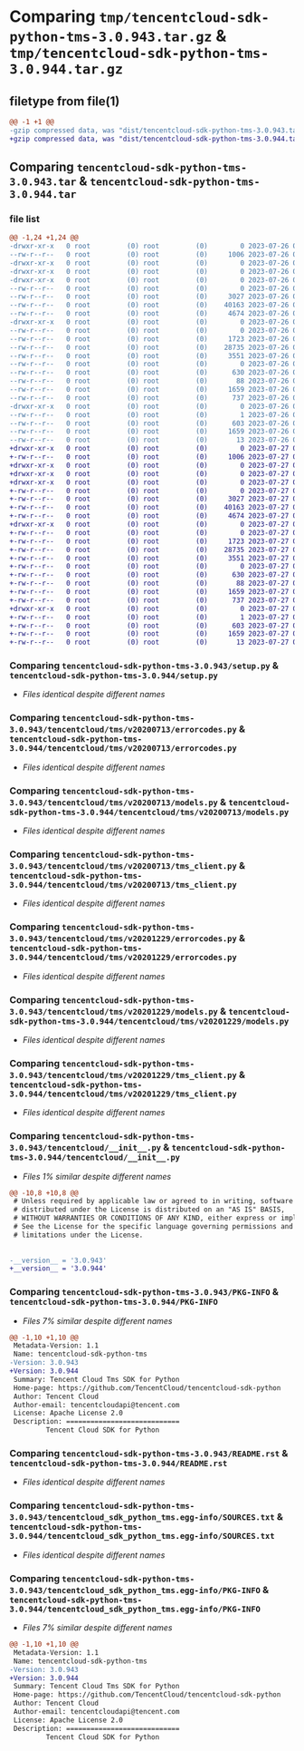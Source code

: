 # Comparing `tmp/tencentcloud-sdk-python-tms-3.0.943.tar.gz` & `tmp/tencentcloud-sdk-python-tms-3.0.944.tar.gz`

## filetype from file(1)

```diff
@@ -1 +1 @@
-gzip compressed data, was "dist/tencentcloud-sdk-python-tms-3.0.943.tar", last modified: Wed Jul 26 00:46:56 2023, max compression
+gzip compressed data, was "dist/tencentcloud-sdk-python-tms-3.0.944.tar", last modified: Thu Jul 27 02:26:16 2023, max compression
```

## Comparing `tencentcloud-sdk-python-tms-3.0.943.tar` & `tencentcloud-sdk-python-tms-3.0.944.tar`

### file list

```diff
@@ -1,24 +1,24 @@
-drwxr-xr-x   0 root         (0) root         (0)        0 2023-07-26 00:46:56.000000 tencentcloud-sdk-python-tms-3.0.943/
--rw-r--r--   0 root         (0) root         (0)     1006 2023-07-26 00:46:56.000000 tencentcloud-sdk-python-tms-3.0.943/setup.py
-drwxr-xr-x   0 root         (0) root         (0)        0 2023-07-26 00:46:56.000000 tencentcloud-sdk-python-tms-3.0.943/tencentcloud/
-drwxr-xr-x   0 root         (0) root         (0)        0 2023-07-26 00:46:56.000000 tencentcloud-sdk-python-tms-3.0.943/tencentcloud/tms/
-drwxr-xr-x   0 root         (0) root         (0)        0 2023-07-26 00:46:56.000000 tencentcloud-sdk-python-tms-3.0.943/tencentcloud/tms/v20200713/
--rw-r--r--   0 root         (0) root         (0)        0 2023-07-26 00:46:56.000000 tencentcloud-sdk-python-tms-3.0.943/tencentcloud/tms/v20200713/__init__.py
--rw-r--r--   0 root         (0) root         (0)     3027 2023-07-26 00:46:56.000000 tencentcloud-sdk-python-tms-3.0.943/tencentcloud/tms/v20200713/errorcodes.py
--rw-r--r--   0 root         (0) root         (0)    40163 2023-07-26 00:46:56.000000 tencentcloud-sdk-python-tms-3.0.943/tencentcloud/tms/v20200713/models.py
--rw-r--r--   0 root         (0) root         (0)     4674 2023-07-26 00:46:56.000000 tencentcloud-sdk-python-tms-3.0.943/tencentcloud/tms/v20200713/tms_client.py
-drwxr-xr-x   0 root         (0) root         (0)        0 2023-07-26 00:46:56.000000 tencentcloud-sdk-python-tms-3.0.943/tencentcloud/tms/v20201229/
--rw-r--r--   0 root         (0) root         (0)        0 2023-07-26 00:46:56.000000 tencentcloud-sdk-python-tms-3.0.943/tencentcloud/tms/v20201229/__init__.py
--rw-r--r--   0 root         (0) root         (0)     1723 2023-07-26 00:46:56.000000 tencentcloud-sdk-python-tms-3.0.943/tencentcloud/tms/v20201229/errorcodes.py
--rw-r--r--   0 root         (0) root         (0)    28735 2023-07-26 00:46:56.000000 tencentcloud-sdk-python-tms-3.0.943/tencentcloud/tms/v20201229/models.py
--rw-r--r--   0 root         (0) root         (0)     3551 2023-07-26 00:46:56.000000 tencentcloud-sdk-python-tms-3.0.943/tencentcloud/tms/v20201229/tms_client.py
--rw-r--r--   0 root         (0) root         (0)        0 2023-07-26 00:46:56.000000 tencentcloud-sdk-python-tms-3.0.943/tencentcloud/tms/__init__.py
--rw-r--r--   0 root         (0) root         (0)      630 2023-07-26 00:46:56.000000 tencentcloud-sdk-python-tms-3.0.943/tencentcloud/__init__.py
--rw-r--r--   0 root         (0) root         (0)       88 2023-07-26 00:46:56.000000 tencentcloud-sdk-python-tms-3.0.943/setup.cfg
--rw-r--r--   0 root         (0) root         (0)     1659 2023-07-26 00:46:56.000000 tencentcloud-sdk-python-tms-3.0.943/PKG-INFO
--rw-r--r--   0 root         (0) root         (0)      737 2023-07-26 00:46:56.000000 tencentcloud-sdk-python-tms-3.0.943/README.rst
-drwxr-xr-x   0 root         (0) root         (0)        0 2023-07-26 00:46:56.000000 tencentcloud-sdk-python-tms-3.0.943/tencentcloud_sdk_python_tms.egg-info/
--rw-r--r--   0 root         (0) root         (0)        1 2023-07-26 00:46:56.000000 tencentcloud-sdk-python-tms-3.0.943/tencentcloud_sdk_python_tms.egg-info/dependency_links.txt
--rw-r--r--   0 root         (0) root         (0)      603 2023-07-26 00:46:56.000000 tencentcloud-sdk-python-tms-3.0.943/tencentcloud_sdk_python_tms.egg-info/SOURCES.txt
--rw-r--r--   0 root         (0) root         (0)     1659 2023-07-26 00:46:56.000000 tencentcloud-sdk-python-tms-3.0.943/tencentcloud_sdk_python_tms.egg-info/PKG-INFO
--rw-r--r--   0 root         (0) root         (0)       13 2023-07-26 00:46:56.000000 tencentcloud-sdk-python-tms-3.0.943/tencentcloud_sdk_python_tms.egg-info/top_level.txt
+drwxr-xr-x   0 root         (0) root         (0)        0 2023-07-27 02:26:16.000000 tencentcloud-sdk-python-tms-3.0.944/
+-rw-r--r--   0 root         (0) root         (0)     1006 2023-07-27 02:26:16.000000 tencentcloud-sdk-python-tms-3.0.944/setup.py
+drwxr-xr-x   0 root         (0) root         (0)        0 2023-07-27 02:26:16.000000 tencentcloud-sdk-python-tms-3.0.944/tencentcloud/
+drwxr-xr-x   0 root         (0) root         (0)        0 2023-07-27 02:26:16.000000 tencentcloud-sdk-python-tms-3.0.944/tencentcloud/tms/
+drwxr-xr-x   0 root         (0) root         (0)        0 2023-07-27 02:26:16.000000 tencentcloud-sdk-python-tms-3.0.944/tencentcloud/tms/v20200713/
+-rw-r--r--   0 root         (0) root         (0)        0 2023-07-27 02:26:16.000000 tencentcloud-sdk-python-tms-3.0.944/tencentcloud/tms/v20200713/__init__.py
+-rw-r--r--   0 root         (0) root         (0)     3027 2023-07-27 02:26:16.000000 tencentcloud-sdk-python-tms-3.0.944/tencentcloud/tms/v20200713/errorcodes.py
+-rw-r--r--   0 root         (0) root         (0)    40163 2023-07-27 02:26:16.000000 tencentcloud-sdk-python-tms-3.0.944/tencentcloud/tms/v20200713/models.py
+-rw-r--r--   0 root         (0) root         (0)     4674 2023-07-27 02:26:16.000000 tencentcloud-sdk-python-tms-3.0.944/tencentcloud/tms/v20200713/tms_client.py
+drwxr-xr-x   0 root         (0) root         (0)        0 2023-07-27 02:26:16.000000 tencentcloud-sdk-python-tms-3.0.944/tencentcloud/tms/v20201229/
+-rw-r--r--   0 root         (0) root         (0)        0 2023-07-27 02:26:16.000000 tencentcloud-sdk-python-tms-3.0.944/tencentcloud/tms/v20201229/__init__.py
+-rw-r--r--   0 root         (0) root         (0)     1723 2023-07-27 02:26:16.000000 tencentcloud-sdk-python-tms-3.0.944/tencentcloud/tms/v20201229/errorcodes.py
+-rw-r--r--   0 root         (0) root         (0)    28735 2023-07-27 02:26:16.000000 tencentcloud-sdk-python-tms-3.0.944/tencentcloud/tms/v20201229/models.py
+-rw-r--r--   0 root         (0) root         (0)     3551 2023-07-27 02:26:16.000000 tencentcloud-sdk-python-tms-3.0.944/tencentcloud/tms/v20201229/tms_client.py
+-rw-r--r--   0 root         (0) root         (0)        0 2023-07-27 02:26:16.000000 tencentcloud-sdk-python-tms-3.0.944/tencentcloud/tms/__init__.py
+-rw-r--r--   0 root         (0) root         (0)      630 2023-07-27 02:26:16.000000 tencentcloud-sdk-python-tms-3.0.944/tencentcloud/__init__.py
+-rw-r--r--   0 root         (0) root         (0)       88 2023-07-27 02:26:16.000000 tencentcloud-sdk-python-tms-3.0.944/setup.cfg
+-rw-r--r--   0 root         (0) root         (0)     1659 2023-07-27 02:26:16.000000 tencentcloud-sdk-python-tms-3.0.944/PKG-INFO
+-rw-r--r--   0 root         (0) root         (0)      737 2023-07-27 02:26:16.000000 tencentcloud-sdk-python-tms-3.0.944/README.rst
+drwxr-xr-x   0 root         (0) root         (0)        0 2023-07-27 02:26:16.000000 tencentcloud-sdk-python-tms-3.0.944/tencentcloud_sdk_python_tms.egg-info/
+-rw-r--r--   0 root         (0) root         (0)        1 2023-07-27 02:26:16.000000 tencentcloud-sdk-python-tms-3.0.944/tencentcloud_sdk_python_tms.egg-info/dependency_links.txt
+-rw-r--r--   0 root         (0) root         (0)      603 2023-07-27 02:26:16.000000 tencentcloud-sdk-python-tms-3.0.944/tencentcloud_sdk_python_tms.egg-info/SOURCES.txt
+-rw-r--r--   0 root         (0) root         (0)     1659 2023-07-27 02:26:16.000000 tencentcloud-sdk-python-tms-3.0.944/tencentcloud_sdk_python_tms.egg-info/PKG-INFO
+-rw-r--r--   0 root         (0) root         (0)       13 2023-07-27 02:26:16.000000 tencentcloud-sdk-python-tms-3.0.944/tencentcloud_sdk_python_tms.egg-info/top_level.txt
```

### Comparing `tencentcloud-sdk-python-tms-3.0.943/setup.py` & `tencentcloud-sdk-python-tms-3.0.944/setup.py`

 * *Files identical despite different names*

### Comparing `tencentcloud-sdk-python-tms-3.0.943/tencentcloud/tms/v20200713/errorcodes.py` & `tencentcloud-sdk-python-tms-3.0.944/tencentcloud/tms/v20200713/errorcodes.py`

 * *Files identical despite different names*

### Comparing `tencentcloud-sdk-python-tms-3.0.943/tencentcloud/tms/v20200713/models.py` & `tencentcloud-sdk-python-tms-3.0.944/tencentcloud/tms/v20200713/models.py`

 * *Files identical despite different names*

### Comparing `tencentcloud-sdk-python-tms-3.0.943/tencentcloud/tms/v20200713/tms_client.py` & `tencentcloud-sdk-python-tms-3.0.944/tencentcloud/tms/v20200713/tms_client.py`

 * *Files identical despite different names*

### Comparing `tencentcloud-sdk-python-tms-3.0.943/tencentcloud/tms/v20201229/errorcodes.py` & `tencentcloud-sdk-python-tms-3.0.944/tencentcloud/tms/v20201229/errorcodes.py`

 * *Files identical despite different names*

### Comparing `tencentcloud-sdk-python-tms-3.0.943/tencentcloud/tms/v20201229/models.py` & `tencentcloud-sdk-python-tms-3.0.944/tencentcloud/tms/v20201229/models.py`

 * *Files identical despite different names*

### Comparing `tencentcloud-sdk-python-tms-3.0.943/tencentcloud/tms/v20201229/tms_client.py` & `tencentcloud-sdk-python-tms-3.0.944/tencentcloud/tms/v20201229/tms_client.py`

 * *Files identical despite different names*

### Comparing `tencentcloud-sdk-python-tms-3.0.943/tencentcloud/__init__.py` & `tencentcloud-sdk-python-tms-3.0.944/tencentcloud/__init__.py`

 * *Files 1% similar despite different names*

```diff
@@ -10,8 +10,8 @@
 # Unless required by applicable law or agreed to in writing, software
 # distributed under the License is distributed on an "AS IS" BASIS,
 # WITHOUT WARRANTIES OR CONDITIONS OF ANY KIND, either express or implied.
 # See the License for the specific language governing permissions and
 # limitations under the License.
 
 
-__version__ = '3.0.943'
+__version__ = '3.0.944'
```

### Comparing `tencentcloud-sdk-python-tms-3.0.943/PKG-INFO` & `tencentcloud-sdk-python-tms-3.0.944/PKG-INFO`

 * *Files 7% similar despite different names*

```diff
@@ -1,10 +1,10 @@
 Metadata-Version: 1.1
 Name: tencentcloud-sdk-python-tms
-Version: 3.0.943
+Version: 3.0.944
 Summary: Tencent Cloud Tms SDK for Python
 Home-page: https://github.com/TencentCloud/tencentcloud-sdk-python
 Author: Tencent Cloud
 Author-email: tencentcloudapi@tencent.com
 License: Apache License 2.0
 Description: ============================
         Tencent Cloud SDK for Python
```

### Comparing `tencentcloud-sdk-python-tms-3.0.943/README.rst` & `tencentcloud-sdk-python-tms-3.0.944/README.rst`

 * *Files identical despite different names*

### Comparing `tencentcloud-sdk-python-tms-3.0.943/tencentcloud_sdk_python_tms.egg-info/SOURCES.txt` & `tencentcloud-sdk-python-tms-3.0.944/tencentcloud_sdk_python_tms.egg-info/SOURCES.txt`

 * *Files identical despite different names*

### Comparing `tencentcloud-sdk-python-tms-3.0.943/tencentcloud_sdk_python_tms.egg-info/PKG-INFO` & `tencentcloud-sdk-python-tms-3.0.944/tencentcloud_sdk_python_tms.egg-info/PKG-INFO`

 * *Files 7% similar despite different names*

```diff
@@ -1,10 +1,10 @@
 Metadata-Version: 1.1
 Name: tencentcloud-sdk-python-tms
-Version: 3.0.943
+Version: 3.0.944
 Summary: Tencent Cloud Tms SDK for Python
 Home-page: https://github.com/TencentCloud/tencentcloud-sdk-python
 Author: Tencent Cloud
 Author-email: tencentcloudapi@tencent.com
 License: Apache License 2.0
 Description: ============================
         Tencent Cloud SDK for Python
```


